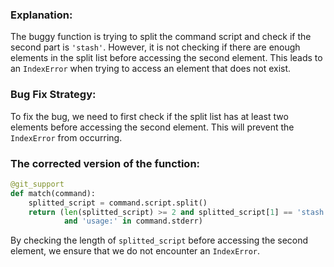 ### Explanation:
The buggy function is trying to split the command script and check if the second part is `'stash'`. However, it is not checking if there are enough elements in the split list before accessing the second element. This leads to an `IndexError` when trying to access an element that does not exist.

### Bug Fix Strategy:
To fix the bug, we need to first check if the split list has at least two elements before accessing the second element. This will prevent the `IndexError` from occurring.

### The corrected version of the function:
```python
@git_support
def match(command):
    splitted_script = command.script.split()
    return (len(splitted_script) >= 2 and splitted_script[1] == 'stash'
            and 'usage:' in command.stderr)
``` 

By checking the length of `splitted_script` before accessing the second element, we ensure that we do not encounter an `IndexError`.